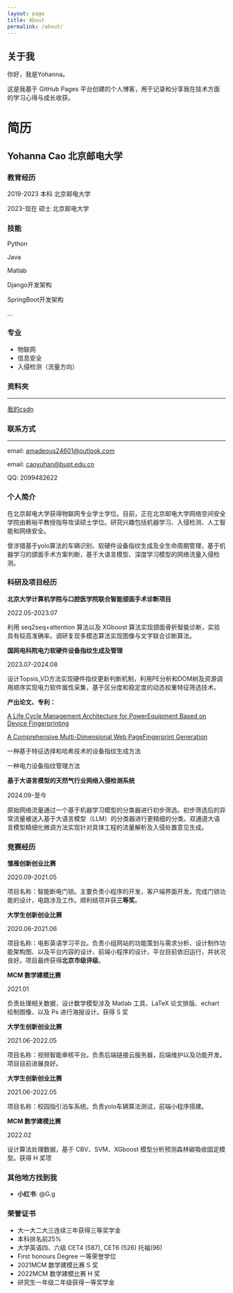 ```yaml
---
layout: page
title: About
permalink: /about/
---
```


## 关于我

你好，我是Yohanna。

这是我基于 GitHub Pages 平台创建的个人博客，用于记录和分享我在技术方面的学习心得与成长收获。


# 简历


## Yohanna Cao  北京邮电大学

### 教育经历

<aside>


2019-2023 本科 北京邮电大学

2023-现在 硕士 北京邮电大学

</aside>

### 技能

<aside>


Python

Java

Matlab

Django开发架构

SpringBoot开发架构

…

</aside>

### 专业

<aside>


- 物联网
- 信息安全
- 入侵检测（流量方向）
  </aside>

### 资料夾

---

[我的csdn](https://blog.csdn.net/qq_45963865?type=blog)

### 联系方式

---

email: amadeous24601@outlook.com

email: caoyuhan@bupt.edu.cn

QQ: 2099482622

### 个人简介

<aside>


在北京邮电大学获得物联网专业学士学位。目前，正在北京邮电大学网络空间安全学院由赖裕平教授指导攻读硕士学位。研究兴趣包括机器学习、入侵检测、人工智能和网络安全。

曾涉猎基于yolo算法的车辆识别、软硬件设备指纹生成及全生命周期管理，基于机器学习的颌面手术方案判断，基于大语言模型、深度学习模型的网络流量入侵检测。

</aside>

### 科研及项目经历

<aside>


**北京大学计算机学院与口腔医学院联合智能颌面手术诊断项目**

2022.05-2023.07

利用 seq2seq+attention 算法以及 XGboost 算法实现颌面骨折智能诊断，实验具有较高准确率。调研复现多模态算法实现图像与文字联合诊断算法。

**国网电科院电力软硬件设备指纹生成及管理**

2023.07-2024.08

设计Topsis_VD方法实现硬件指纹更新判断机制，利用PE分析和DOM树及资源调用顺序实现电力软件属性采集，基于区分度和稳定度的动态权重特征筛选技术。

**产出论文、专利：**

[A Life Cycle Management Architecture for PowerEquipment Based on Device Fingerprinting](https://ieeexplore.ieee.org/abstract/document/10552454)

[A Comprehensive Multi-Dimensional Web PageFingerprint Generation](https://dl.acm.org/doi/abs/10.1145/3701100.3701257)

一种基于特征选择和哈希技术的设备指纹生成方法

一种电力设备指纹管理方法

**基于大语言模型的天然气行业网络入侵检测系统**

2024.09-至今

原始网络流量通过一个基于机器学习模型的分类器进行初步筛选。初步筛选后的异常流量被送入基于大语言模型（LLM）的分类器进行更精细的分类。双通道大语言模型精细化微调方法实现针对具体工程的流量解析及入侵处置意见生成。

</aside>

### 竞赛经历

<aside>


**雏雁创新创业比赛**

2020.09-2021.05

项目名称：智能断电门锁。主要负责小程序的开发，客户端界面开发。完成门锁功能的设计，电路涉及工作。顺利结项并获**三等奖**。

**大学生创新创业比赛**

2020.06-2021.06

项目名称：电影英语学习平台。负责小组网站的功能策划与需求分析、设计制作功能架构图、以及平台内容的设计、前端小程序的设计，平台目前依旧运行，并状况良好。项目最终获得**北京市级评级**。

**MCM 数学建模比赛**

2021.01

负责处理相关数据，设计数学模型涉及 Matlab 工具、LaTeX 论文排版、echart 绘制图像、以及 Ps 进行海报设计。获得 S 奖

**大学生创新创业比赛**

2021.06-2022.05

项目名称：视频智能审核平台。负责后端链接云服务器，后端维护以及功能开发。项目目前进展良好。

**大学生创新创业比赛**

2021.06-2022.05

项目名称：校园指引泊车系统。负责yolo车辆算法测试，前端小程序搭建。

**MCM 数学建模比赛**

2022.02

设计算法处理数据，基于 CBV、SVM、XGboost 模型分析预测森林碳吸收固定模型。获得 H 奖项

</aside>

### 其他地方找到我

<aside>


- **小红书**: @G.g
  </aside>

### 荣誉证书

<aside>


- 大一大二大三连续三年获得三等奖学金
- 本科排名前25%
- 大学英语四、六级 CET4 (587), CET6 (526) 托福(96)
- First honours Degree 一等荣誉学位
- 2021MCM 数学建模比赛 S 奖
- 2022MCM 数学建模比赛 H 奖
- 研究生一年级二年级获得一等奖学金
  </aside>
